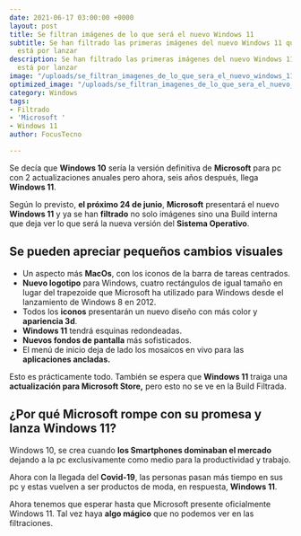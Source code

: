 ```yaml
---
date: 2021-06-17 03:00:00 +0000
layout: post
title: Se filtran imágenes de lo que será el nuevo Windows 11
subtitle: Se han filtrado las primeras imágenes del nuevo Windows 11 que Microsoft
  está por lanzar
description: Se han filtrado las primeras imágenes del nuevo Windows 11 que Microsoft
  está por lanzar
image: "/uploads/se_filtran_imagenes_de_lo_que_sera_el_nuevo_windows_11_rnnvdp.jpg"
optimized_image: "/uploads/se_filtran_imagenes_de_lo_que_sera_el_nuevo_windows_11_rnnvdp-1.jpg"
category: Windows
tags:
- Filtrado
- 'Microsoft '
- Windows 11
author: FocusTecno

---
```


Se decía que **Windows 10** sería la versión definitiva de **Microsoft** para pc con 2 actualizaciones anuales pero ahora, seis años después, llega **Windows 11**.

Según lo previsto, **el próximo 24 de junio**, **Microsoft** presentará el nuevo **Windows 11** y ya se han **filtrado** no solo imágenes sino una Build interna que deja ver lo que será la nueva versión del **Sistema Operativo**.

## Se pueden apreciar pequeños cambios visuales

* Un aspecto más **MacOs**, con los iconos de la barra de tareas centrados.
* **Nuevo logotipo** para Windows, cuatro rectángulos de igual tamaño en lugar del trapezoide que Microsoft ha utilizado para Windows desde el lanzamiento de Windows 8 en 2012.
* Todos los **iconos** presentarán un nuevo diseño con más color y **apariencia 3d**.
* **Windows 11** tendrá esquinas redondeadas.
* **Nuevos fondos de pantalla** más sofisticados.
* El menú de inicio deja de lado los mosaicos en vivo para las **aplicaciones ancladas.**

Esto es prácticamente todo. También se espera que **Windows 11** traiga una **actualización para Microsoft Store,** pero esto no se ve en la Build Filtrada.

## ¿Por qué Microsoft rompe con su promesa y lanza Windows 11?

Windows 10, se crea cuando **los Smartphones dominaban el mercado** dejando a la pc exclusivamente como medio para la productividad y trabajo.

Ahora con la llegada del **Covid-19**, las personas pasan más tiempo en sus pc y estas vuelven a ser productos de moda, en respuesta, **Windows 11**.

Ahora tenemos que esperar hasta que Microsoft presente oficialmente Windows 11. Tal vez haya **algo mágico** que no podemos ver en las filtraciones.
